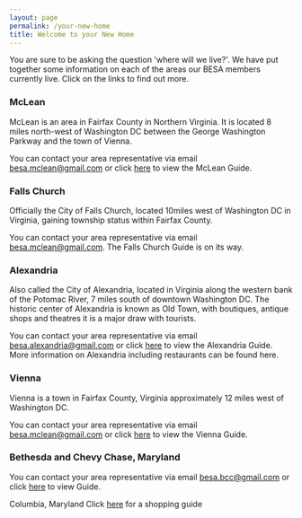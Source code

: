 ```yaml
---
layout: page
permalink: /your-new-home
title: Welcome to your New Home
---
```


You are sure to be asking the question 'where will we live?'.    We have put together some information on each of the areas our BESA members  currently live.  Click on the links to find out more.

### McLean
McLean is an area in Fairfax County in Northern Virginia.  It is located 8 miles north-west of Washington DC between the George Washington Parkway and the town of Vienna.  

You can contact your area representative via email [besa.mclean@gmail.com](mailto:besa.mclean@gmail.com) or click [here]() to view the McLean Guide.

### Falls Church
Officially the City of Falls Church, located 10miles west of Washington DC in Virginia, gaining township status within Fairfax County.  

You can contact your area representative via email [besa.mclean@gmail.com](mailto:besa.mclean@gmail.com).  The Falls Church Guide is on its way.

### Alexandria 
Also called the City of Alexandria, located in Virginia along the western bank of the Potomac River, 7 miles south of downtown Washington DC.  The historic center of Alexandria is known as Old Town, with boutiques, antique shops and theatres it is a major draw with tourists.

You can contact your area representative via email [besa.alexandria@gmail.com](mailto:besa.alexandria@gmail.com) or click [here]() to view the Alexandria Guide.  More information on Alexandria including restaurants can be found here. 

### Vienna
Vienna is a town in Fairfax County, Virginia approximately 12 miles west of Washington DC.  

You can contact your area representative via email [besa.mclean@gmail.com](mailto:besa.mclean@gmail.com) or click [here]() to view the Vienna Guide.

### Bethesda and Chevy Chase, Maryland
You can contact your area representative via email [besa.bcc@gmail.com](mailto:besa.bcc@gmail.com) or click [here]() to view Guide.

Columbia, Maryland
Click [here]() for a shopping guide
